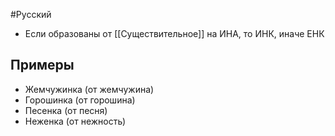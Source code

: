 #Русский 
- Если образованы от [[Существительное]] на ИНА, то ИНК, иначе ЕНК
## Примеры
- Жемчужинка (от жемчужина)
- Горошинка (от горошина)
- Песенка (от песня)
- Неженка (от нежность)